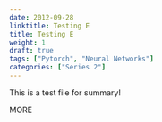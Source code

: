```yaml
---
date: 2012-09-28
linktitle: Testing E
title: Testing E
weight: 1
draft: true
tags: ["Pytorch", "Neural Networks"]
categories: ["Series 2"]
---
```


This is a test file for summary!


<!--more-->

MORE